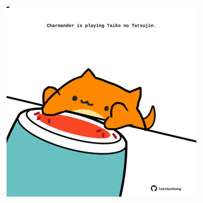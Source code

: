 <!-- built at 20/02/2025, 01:27:43 UTC -->
<p align="center">
  <img width="500" height="500" src="./ReadmeImage.svg">
</p>
